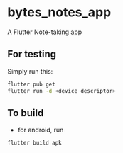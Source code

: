 # bytes_notes_app

A Flutter Note-taking app

## For testing
Simply run this:

``` sh
flutter pub get
flutter run -d <device descriptor>
```

## To build

- for android,
run 

``` sh
flutter build apk
```


